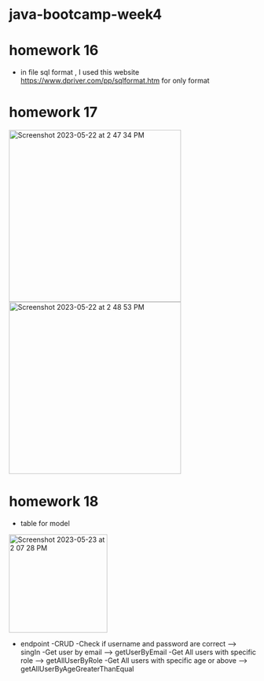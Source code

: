 # java-bootcamp-week4
# homework 16  
- in file sql format , I used this website https://www.dpriver.com/pp/sqlformat.htm for only format 
# homework 17
<img width="350" alt="Screenshot 2023-05-22 at 2 47 34 PM" src="https://github.com/MAlabdulhadi/java-bootcamp-week4/assets/65816656/1372651b-715b-4095-9b10-2441dc204d68">
<img width="350" alt="Screenshot 2023-05-22 at 2 48 53 PM" src="https://github.com/MAlabdulhadi/java-bootcamp-week4/assets/65816656/37ae907f-0026-4002-ba3d-c6c49f7ca5f4">


# homework 18
- table for model 

<img width="200" alt="Screenshot 2023-05-23 at 2 07 28 PM" src="https://github.com/MAlabdulhadi/java-bootcamp-week4/assets/65816656/32614b64-3515-492a-bcbb-3697cfb91624">

- endpoint 
-CRUD
-Check if username and password are correct --> singIn 
-Get user by email --> getUserByEmail
-Get All users with specific role --> getAllUserByRole
-Get All users with specific age or above --> getAllUserByAgeGreaterThanEqual
